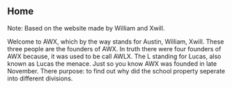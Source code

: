## Home
Note: Based on the website made by William and Xwill.

Welcome to AWX, which by the way stands for Austin, William, Xwill. These three people are the founders of AWX. In truth there were four founders of AWX because, it was used to be call AWLX. The L standing for Lucas, also known as Lucas the menace. Just so you know AWX was founded in late November. There purpose: to find out why did the school property seperate into different divisions.

